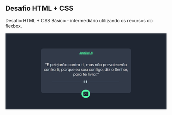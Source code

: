 ## Desafio HTML + CSS

Desafio HTML + CSS Básico - intermediário utilizando os recursos do flexbox.

<img src="/image/frase.png" alt="frase">